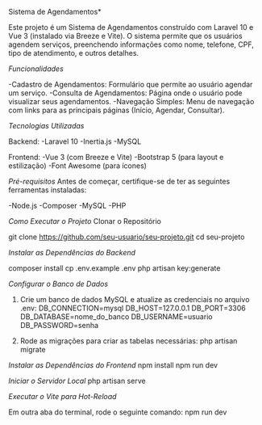 Sistema de Agendamentos*

Este projeto é um Sistema de Agendamentos construído com Laravel 10 e Vue 3 (instalado via Breeze e Vite). O sistema permite que os usuários agendem serviços, preenchendo informações como nome, telefone, CPF, tipo de atendimento, e outros detalhes.

*Funcionalidades*

-Cadastro de Agendamentos: Formulário que permite ao usuário agendar um serviço.
-Consulta de Agendamentos: Página onde o usuário pode visualizar seus agendamentos.
-Navegação Simples: Menu de navegação com links para as principais páginas (Início, Agendar, Consultar).

*Tecnologias Utilizadas*

Backend:
-Laravel 10
-Inertia.js
-MySQL

Frontend:
-Vue 3 (com Breeze e Vite)
-Bootstrap 5 (para layout e estilização)
-Font Awesome (para ícones)

*Pré-requisitos*
Antes de começar, certifique-se de ter as seguintes ferramentas instaladas:

-Node.js
-Composer
-MySQL
-PHP

*Como Executar o Projeto*
Clonar o Repositório

  git clone https://github.com/seu-usuario/seu-projeto.git
  cd seu-projeto

*Instalar as Dependências do Backend*

  composer install
  cp .env.example .env
  php artisan key:generate

*Configurar o Banco de Dados*

1. Crie um banco de dados MySQL e atualize as credenciais no arquivo .env:
  DB_CONNECTION=mysql
  DB_HOST=127.0.0.1
  DB_PORT=3306
  DB_DATABASE=nome_do_banco
  DB_USERNAME=usuario
  DB_PASSWORD=senha

2. Rode as migrações para criar as tabelas necessárias:
  php artisan migrate

*Instalar as Dependências do Frontend*
  npm install
  npm run dev

*Iniciar o Servidor Local*
  php artisan serve

*Executar o Vite para Hot-Reload*

Em outra aba do terminal, rode o seguinte comando:
  npm run dev